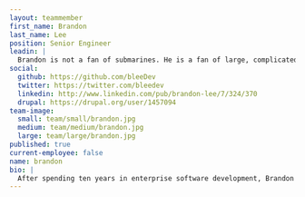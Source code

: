 ```yaml
---
layout: teammember
first_name: Brandon
last_name: Lee
position: Senior Engineer
leadin: |
  Brandon is not a fan of submarines. He is a fan of large, complicated data migrations. We don't know why. We do know he is committed to putting his engineering skills to use for worthwhile organizations. That’s what matters most, right?
social:
  github: https://github.com/bleeDev
  twitter: https://twitter.com/bleedev
  linkedin: http://www.linkedin.com/pub/brandon-lee/7/324/370
  drupal: https://drupal.org/user/1457094
team-image:
  small: team/small/brandon.jpg
  medium: team/medium/brandon.jpg
  large: team/large/brandon.jpg
published: true
current-employee: false
name: brandon
bio: |
  After spending ten years in enterprise software development, Brandon came to us to be part of a community of developers that share his passion for open source technology and his dedication to best practices. Prior to joining our team, Brandon built a Drupal-based television content distribution system for Portland Community Media. Brandon and his wife won the prize for having the first ThinkShout baby.
---
```

